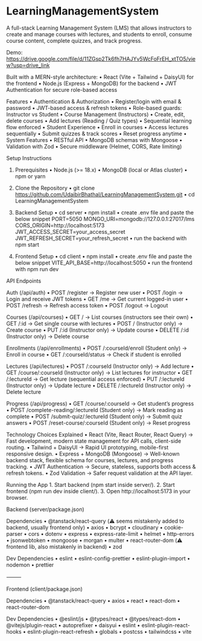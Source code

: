 # LearningManagementSystem

A full-stack Learning Management System (LMS) that allows instructors to create and manage courses with lectures, and students to enroll, consume course content, complete quizzes, and track progress. 

Demo: https://drive.google.com/file/d/11ZGsp2Tk6fh7HAJYv5WcFoFrEH_xtTO5/view?usp=drive_link

Built with a MERN-style architecture:
	•	React (Vite + Tailwind + DaisyUI) for the frontend
	•	Node.js (Express + MongoDB) for the backend
	•	JWT Authentication for secure role-based access

Features
	•	Authentication & Authorization
	•	Register/login with email & password
	•	JWT-based access & refresh tokens
	•	Role-based guards: Instructor vs Student
	•	Course Management (Instructors)
	•	Create, edit, delete courses
	•	Add lectures (Reading / Quiz types)
	•	Sequential learning flow enforced
	•	Student Experience
	•	Enroll in courses
	•	Access lectures sequentially
	•	Submit quizzes & track scores
	•	Reset progress anytime
	•	System Features
	•	RESTful API
	•	MongoDB schemas with Mongoose
	•	Validation with Zod
	•	Secure middleware (Helmet, CORS, Rate limiting)

Setup Instructions

1. Prerequisites
•	Node.js (>= 18.x)
•	MongoDB (local or Atlas cluster)
•	npm or yarn

3. Clone the Repository
• git clone https://github.com/UdaibirBhathal/LearningManagementSystem.git
• cd LearningManagementSystem

4. Backend Setup
• cd server
• npm install
• create .env file and paste the below snippet
PORT=5050
MONGO_URI=mongodb://127.0.0.1:27017/lms
CORS_ORIGIN=http://localhost:5173
JWT_ACCESS_SECRET=your_access_secret
JWT_REFRESH_SECRET=your_refresh_secret
• run the backend with npm start

5. Frontend Setup
• cd client
• npm install
• create .env file and paste the below snippet
VITE_API_BASE=http://localhost:5050
• run the frontend with npm run dev

API Endpoints

Auth (/api/auth)
	•	POST /register → Register new user
	•	POST /login → Login and receive JWT tokens
	•	GET /me → Get current logged-in user
	•	POST /refresh → Refresh access token
	•	POST /logout → Logout

Courses (/api/courses)
	•	GET / → List courses (instructors see their own)
	•	GET /:id → Get single course with lectures
	•	POST / (Instructor only) → Create course
	•	PUT /:id (Instructor only) → Update course
	•	DELETE /:id (Instructor only) → Delete course

Enrollments (/api/enrollments)
	•	POST /:courseId/enroll (Student only) → Enroll in course
	•	GET /:courseId/status → Check if student is enrolled

Lectures (/api/lectures)
	•	POST /:courseId (Instructor only) → Add lecture
	•	GET /course/:courseId (Instructor only) → List lectures for instructor
	•	GET /:lectureId → Get lecture (sequential access enforced)
	•	PUT /:lectureId (Instructor only) → Update lecture
	•	DELETE /:lectureId (Instructor only) → Delete lecture

Progress (/api/progress)
	•	GET /course/:courseId → Get student’s progress
	•	POST /complete-reading/:lectureId (Student only) → Mark reading as complete
	•	POST /submit-quiz/:lectureId (Student only) → Submit quiz answers
	•	POST /reset-course/:courseId (Student only) → Reset progress

 Technology Choices Explained
	•	React (Vite, React Router, React Query) → Fast development, modern state management for API calls, client-side routing.
	•	Tailwind + DaisyUI → Rapid UI prototyping, mobile-first responsive design.
	•	Express + MongoDB (Mongoose) → Well-known backend stack, flexible schema for courses, lectures, and progress tracking.
	•	JWT Authentication → Secure, stateless, supports both access & refresh tokens.
	•	Zod Validation → Safer request validation at the API layer.

 Running the App
	1.	Start backend (npm start inside server/).
	2.	Start frontend (npm run dev inside client/).
	3.	Open http://localhost:5173 in your browser.

 Backend (server/package.json)

Dependencies
	•	@tanstack/react-query (⚠️ seems mistakenly added to backend, usually frontend only)
	•	axios
	•	bcrypt
	•	cloudinary
	•	cookie-parser
	•	cors
	•	dotenv
	•	express
	•	express-rate-limit
	•	helmet
	•	http-errors
	•	jsonwebtoken
	•	mongoose
	•	morgan
	•	multer
	•	react-router-dom (⚠️ frontend lib, also mistakenly in backend)
	•	zod

Dev Dependencies
	•	eslint
	•	eslint-config-prettier
	•	eslint-plugin-import
	•	nodemon
	•	prettier

⸻

Frontend (client/package.json)

Dependencies
	•	@tanstack/react-query
	•	axios
	•	react
	•	react-dom
	•	react-router-dom

Dev Dependencies
	•	@eslint/js
	•	@types/react
	•	@types/react-dom
	•	@vitejs/plugin-react
	•	autoprefixer
	•	daisyui
	•	eslint
	•	eslint-plugin-react-hooks
	•	eslint-plugin-react-refresh
	•	globals
	•	postcss
	•	tailwindcss
	•	vite
   

